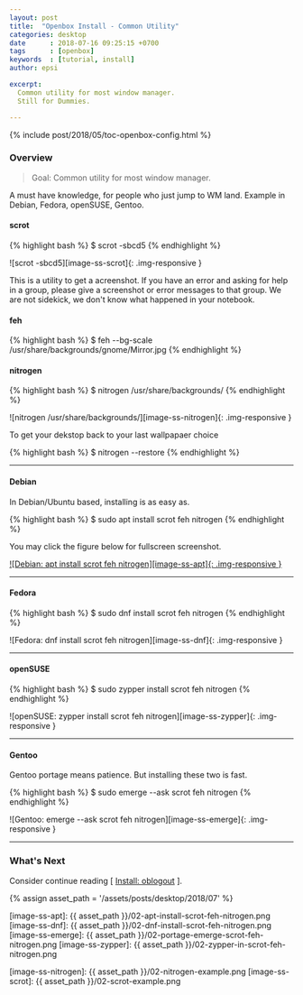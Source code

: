 ```yaml
---
layout: post
title:  "Openbox Install - Common Utility"
categories: desktop
date      : 2018-07-16 09:25:15 +0700
tags      : [openbox]
keywords  : [tutorial, install]
author: epsi

excerpt:
  Common utility for most window manager.
  Still for Dummies.

---
```


{% include post/2018/05/toc-openbox-config.html %}

### Overview

> Goal: Common utility for most window manager.

A must have knowledge, for people who just jump to WM land.
Example in Debian, Fedora, openSUSE, Gentoo.

#### scrot

{% highlight bash %}
$ scrot -sbcd5
{% endhighlight %}

![scrot -sbcd5][image-ss-scrot]{: .img-responsive }

This is a utility to get a acreenshot.
If you have an error and asking for help in a group,
please give a screenshot or error messages to that group.
We are not sidekick, we don't know what happened in your notebook.

#### feh

{% highlight bash %}
$ feh --bg-scale /usr/share/backgrounds/gnome/Mirror.jpg 
{% endhighlight %}

#### nitrogen

{% highlight bash %}
$ nitrogen /usr/share/backgrounds/
{% endhighlight %}

![nitrogen /usr/share/backgrounds/][image-ss-nitrogen]{: .img-responsive }

To get your dekstop back to your last wallpapaer choice

{% highlight bash %}
$ nitrogen --restore
{% endhighlight %}

-- -- --

#### Debian

In Debian/Ubuntu based, installing is as easy as.

{% highlight bash %}
$ sudo apt install scrot feh nitrogen
{% endhighlight %}

You may click the figure below for fullscreen screenshot.

[![Debian: apt install scrot feh nitrogen][image-ss-apt]{: .img-responsive }][photo-ss-apt]

-- -- --

#### Fedora

{% highlight bash %}
$ sudo dnf install scrot feh nitrogen
{% endhighlight %}

![Fedora: dnf install scrot feh nitrogen][image-ss-dnf]{: .img-responsive }

-- -- --

#### openSUSE

{% highlight bash %}
$ sudo zypper install scrot feh nitrogen
{% endhighlight %}

![openSUSE: zypper install scrot feh nitrogen][image-ss-zypper]{: .img-responsive }


-- -- --

#### Gentoo

Gentoo portage means patience.
But installing these two is fast.

{% highlight bash %}
$ sudo emerge --ask scrot feh nitrogen
{% endhighlight %}

![Gentoo: emerge --ask scrot feh nitrogen][image-ss-emerge]{: .img-responsive }

-- -- --

### What's Next

Consider continue reading [ [Install: oblogout][local-part-config] ].

[//]: <> ( -- -- -- links below -- -- -- )
{% assign asset_path = '/assets/posts/desktop/2018/07' %}

[local-part-config]:  /desktop/2018/07/17/openbox-install.html

[image-ss-apt]:      {{ asset_path }}/02-apt-install-scrot-feh-nitrogen.png
[image-ss-dnf]:      {{ asset_path }}/02-dnf-install-scrot-feh-nitrogen.png
[image-ss-emerge]:   {{ asset_path }}/02-portage-emerge-scrot-feh-nitrogen.png
[image-ss-zypper]:   {{ asset_path }}/02-zypper-in-scrot-feh-nitrogen.png

[photo-ss-apt]:      https://photos.google.com/share/AF1QipMCFikwVY_d7DR9OMOmp-t4qwKDgluWO9lU6qK01_y9IUYA7eorvCdHkmRrRxnatA/photo/AF1QipM2B_0wzcTiXTdpkHcQx1UOPIPW_Ctu1aj2_0X0?key=U2l0bFJCRFZuY00xOUlCeUhiRGVEOTJESVo5MmFR

[image-ss-nitrogen]: {{ asset_path }}/02-nitrogen-example.png
[image-ss-scrot]:    {{ asset_path }}/02-scrot-example.png
